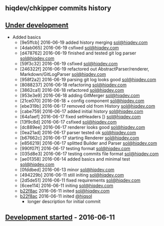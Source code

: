 hiqdev/chkipper commits history
-------------------------------

## [Under development]

- Added basics
    - [9e5ffcb] 2016-06-19 added history merging [sol@hiqdev.com]
    - [4dab065] 2016-06-19 csfixed [sol@hiqdev.com]
    - [d478762] 2016-06-19 finished and tested git log parser [sol@hiqdev.com]
    - [59f3c32] 2016-06-19 csfixed [sol@hiqdev.com]
    - [246322f] 2016-06-19 refactored out AbstractParser/renderer, Markdown/GitLogParser [sol@hiqdev.com]
    - [958f2a2] 2016-06-19 parsing git log looks good [sol@hiqdev.com]
    - [8088237] 2016-06-18 refactoring [sol@hiqdev.com]
    - [3862ca1] 2016-06-18 refactored [sol@hiqdev.com]
    - [953e3e9] 2016-06-18 adding GitMerger [sol@hiqdev.com]
    - [21ce070] 2016-06-18 + config component [sol@hiqdev.com]
    - [ebe319b] 2016-06-17 removed old from History [sol@hiqdev.com]
    - [cabe759] 2016-06-17 added initial history [sol@hiqdev.com]
    - [64a1aef] 2016-06-17 fixed setHeaders [) [sol@hiqdev.com]
    - [13f9c8d] 2016-06-17 csfixed [sol@hiqdev.com]
    - [dc889ee] 2016-06-17 renderer looks good [sol@hiqdev.com]
    - [0ea21ad] 2016-06-17 parser tested ok [sol@hiqdev.com]
    - [b67662c] 2016-06-17 starting Renderer [sol@hiqdev.com]
    - [e856219] 2016-06-17 splitted Builder and Parser [sol@hiqdev.com]
    - [990f07f] 2016-06-17 testing format [sol@hiqdev.com]
    - [035d8e3] 2016-06-17 testing commits file format [sol@hiqdev.com]
    - [ae01358] 2016-06-14 added basics and minimal test [sol@hiqdev.com]
    - [0fddbed] 2016-06-13 minor [sol@hiqdev.com]
    - [494229b] 2016-06-11 still initing [sol@hiqdev.com]
    - [2d5de51] 2016-06-11 fixed requirements [sol@hiqdev.com]
    - [6cee114] 2016-06-11 initing [sol@hiqdev.com]
    - [b22f8ac] 2016-06-11 inited [sol@hiqdev.com]
    - [b22f8ac] 2016-06-11 inited [@hiqsol]
        - longer description for initial commit

## [Development started] - 2016-06-11

[Under development]: https://github.com/hiqdev/chkipper/releases
[Development started]: https://github.com/hiqdev/chkipper/releases
[sol@hiqdev.com]: https://github.com/hiqsol
[@hiqsol]: https://github.com/hiqsol
[b22f8ac]: https://github.com/hiqdev/chkipper/commit/b22f8ac
